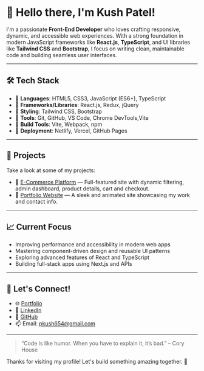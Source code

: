 # 👋 Hello there, I'm Kush Patel!

I'm a passionate **Front-End Developer** who loves crafting responsive, dynamic, and accessible web experiences. With a strong foundation in modern JavaScript frameworks like **React.js**, **TypeScript**, and UI libraries like **Tailwind CSS** and **Bootstrap**, I focus on writing clean, maintainable code and building seamless user interfaces.

---

## 🛠️ Tech Stack

- 🔹 **Languages**: HTML5, CSS3, JavaScript (ES6+), TypeScript
- 🔹 **Frameworks/Libraries**: React.js, Redux, jQuery
- 🔹 **Styling**: Tailwind CSS, Bootstrap
- 🔹 **Tools**: Git, GitHub, VS Code, Chrome DevTools,Vite
- 🔹 **Build Tools**: Vite, Webpack, npm
- 🔹 **Deployment**: Netlify, Vercel, GitHub Pages

---

## 🚀 Projects

Take a look at some of my projects:

- 🛒 [E-Commerce Platform](https://eshp.netlify.app/) — Full-featured site with dynamic filtering, admin dashboard, product details, cart and checkout.
- 🎨 [Portfolio Website](https://github.com/Kush2408/KushPatel.Dev.git) — A sleek and animated site showcasing my work and contact info.

---

## 📈 Current Focus

- Improving performance and accessibility in modern web apps
- Mastering component-driven design and reusable UI patterns
- Exploring advanced features of React and TypeScript
- Building full-stack apps using Next.js and APIs

---

## 🤝 Let's Connect!

- 🌐 [Portfolio](https://github.com/Kush2408/KushPatel.Dev.git)
- 💼 [LinkedIn](https://www.linkedin.com/public-profile/settings?lipi=urn%3Ali%3Apage%3Ad_flagship3_profile_self_edit_contact-info%3BKfJIQQmFT163O1e4JcGsiw%3D%3D)
- 📁 [GitHub](https://github.com/Kush2408)
- 📫 Email: pkush654@gmail.com

---

> “Code is like humor. When you have to explain it, it’s bad.” – Cory House

Thanks for visiting my profile! Let's build something amazing together. 🚀
